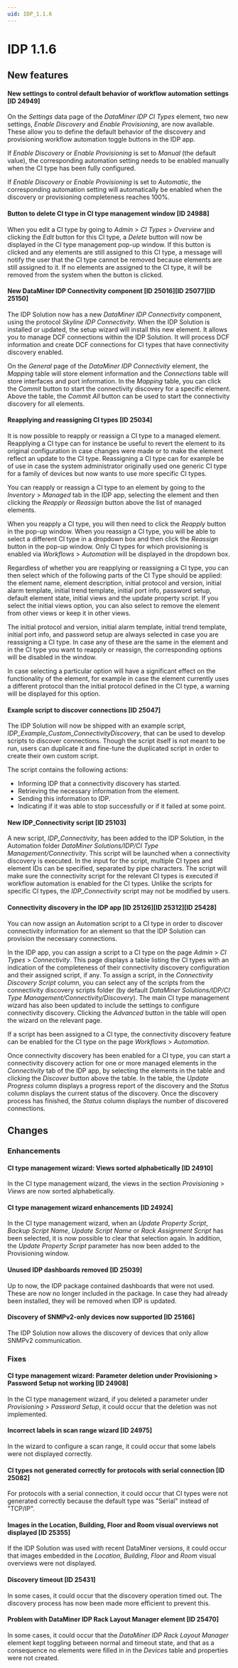 ```yaml
---
uid: IDP_1.1.6
---
```


# IDP 1.1.6

## New features

#### New settings to control default behavior of workflow automation settings \[ID 24949\]

On the *Settings* data page of the *DataMiner IDP CI Types* element, two new settings, *Enable Discovery* and *Enable Provisioning*, are now available. These allow you to define the default behavior of the discovery and provisioning workflow automation toggle buttons in the IDP app.

If *Enable Discovery* or *Enable Provisioning* is set to *Manual* (the default value), the corresponding automation setting needs to be enabled manually when the CI type has been fully configured.

If *Enable Discovery* or *Enable Provisioning* is set to *Automatic*, the corresponding automation setting will automatically be enabled when the discovery or provisioning completeness reaches 100%.

#### Button to delete CI type in CI type management window \[ID 24988\]

When you edit a CI type by going to *Admin* > *CI Types* > *Overview* and clicking the *Edit* button for this CI type, a *Delete* button will now be displayed in the CI type management pop-up window. If this button is clicked and any elements are still assigned to this CI type, a message will notify the user that the CI type cannot be removed because elements are still assigned to it. If no elements are assigned to the CI type, it will be removed from the system when the button is clicked.

#### New DataMiner IDP Connectivity component \[ID 25016\]\[ID 25077\]\[ID 25150\]

The IDP Solution now has a new *DataMiner IDP Connectivity* component, using the protocol *Skyline IDP Connectivity*. When the IDP Solution is installed or updated, the setup wizard will install this new element. It allows you to manage DCF connections within the IDP Solution. It will process DCF information and create DCF connections for CI types that have connectivity discovery enabled.

On the *General* page of the *DataMiner IDP Connectivity* element, the *Mapping* table will store element information and the *Connections* table will store interfaces and port information. In the *Mapping* table, you can click the *Commit* button to start the connectivity discovery for a specific element. Above the table, the *Commit All* button can be used to start the connectivity discovery for all elements.

#### Reapplying and reassigning CI types \[ID 25034\]

It is now possible to reapply or reassign a CI type to a managed element. Reapplying a CI type can for instance be useful to revert the element to its original configuration in case changes were made or to make the element reflect an update to the CI type. Reassigning a CI type can for example be of use in case the system administrator originally used one generic CI type for a family of devices but now wants to use more specific CI types.

You can reapply or reassign a CI type to an element by going to the *Inventory* > *Managed* tab in the IDP app, selecting the element and then clicking the *Reapply* or *Reassign* button above the list of managed elements.

When you reapply a CI type, you will then need to click the *Reapply* button in the pop-up window. When you reassign a CI type, you will be able to select a different CI type in a dropdown box and then click the *Reassign* button in the pop-up window. Only CI types for which provisioning is enabled via *Workflows* > *Automation* will be displayed in the dropdown box.

Regardless of whether you are reapplying or reassigning a CI type, you can then select which of the following parts of the CI Type should be applied: the element name, element description, initial protocol and version, initial alarm template, initial trend template, initial port info, password setup, default element state, initial views and the update property script. If you select the initial views option, you can also select to remove the element from other views or keep it in other views.

The initial protocol and version, initial alarm template, initial trend template, initial port info, and password setup are always selected in case you are reassigning a CI type. In case any of these are the same in the element and in the CI type you want to reapply or reassign, the corresponding options will be disabled in the window.

In case selecting a particular option will have a significant effect on the functionality of the element, for example in case the element currently uses a different protocol than the initial protocol defined in the CI type, a warning will be displayed for this option.

#### Example script to discover connections \[ID 25047\]

The IDP Solution will now be shipped with an example script, *IDP_Example_Custom_ConnectivityDiscovery*, that can be used to develop scripts to discover connections. Though the script itself is not meant to be run, users can duplicate it and fine-tune the duplicated script in order to create their own custom script.

The script contains the following actions:

- Informing IDP that a connectivity discovery has started.
- Retrieving the necessary information from the element.
- Sending this information to IDP.
- Indicating if it was able to stop successfully or if it failed at some point.

#### New IDP_Connectivity script \[ID 25103\]

A new script, *IDP_Connectivity*, has been added to the IDP Solution, in the Automation folder *DataMiner Solutions/IDP/CI Type Management/Connectivity*. This script will be launched when a connectivity discovery is executed. In the input for the script, multiple CI types and element IDs can be specified, separated by pipe characters. The script will make sure the connectivity script for the relevant CI types is executed if workflow automation is enabled for the CI types. Unlike the scripts for specific CI types, the *IDP_Connectivity* script may not be modified by users.

#### Connectivity discovery in the IDP app \[ID 25126\]\[ID 25312\]\[ID 25428\]

You can now assign an Automation script to a CI type in order to discover connectivity information for an element so that the IDP Solution can provision the necessary connections.

In the IDP app, you can assign a script to a CI type on the page *Admin* > *CI Types* > *Connectivity*. This page displays a table listing the CI types with an indication of the completeness of their connectivity discovery configuration and their assigned script, if any. To assign a script, in the *Connectivity Discovery Script* column, you can select any of the scripts from the connectivity discovery scripts folder (by default *DataMiner Solutions/IDP/CI Type Management/Connectivity/Discovery*). The main CI type management wizard has also been updated to include the settings to configure connectivity discovery. Clicking the *Advanced* button in the table will open the wizard on the relevant page.

If a script has been assigned to a CI type, the connectivity discovery feature can be enabled for the CI type on the page *Workflows* > *Automation*.

Once connectivity discovery has been enabled for a CI type, you can start a connectivity discovery action for one or more managed elements in the *Connectivity* tab of the IDP app, by selecting the elements in the table and clicking the *Discover* button above the table. In the table, the *Update Progress* column displays a progress report of the discovery and the *Status* column displays the current status of the discovery. Once the discovery process has finished, the *Status* column displays the number of discovered connections.

## Changes

### Enhancements

#### CI type management wizard: Views sorted alphabetically \[ID 24910\]

In the CI type management wizard, the views in the section *Provisioning* > *Views* are now sorted alphabetically.

#### CI type management wizard enhancements \[ID 24924\]

In the CI type management wizard, when an *Update Property Script*, *Backup Script Name*, *Update Script Name* or *Rack Assignment Script* has been selected, it is now possible to clear that selection again. In addition, the *Update Property Script* parameter has now been added to the Provisioning window.

#### Unused IDP dashboards removed \[ID 25039\]

Up to now, the IDP package contained dashboards that were not used. These are now no longer included in the package. In case they had already been installed, they will be removed when IDP is updated.

#### Discovery of SNMPv2-only devices now supported \[ID 25166\]

The IDP Solution now allows the discovery of devices that only allow SNMPv2 communication.

### Fixes

#### CI type management wizard: Parameter deletion under Provisioning \> Password Setup not working \[ID 24908\]

In the CI type management wizard, if you deleted a parameter under *Provisioning* > *Password Setup*, it could occur that the deletion was not implemented.

#### Incorrect labels in scan range wizard \[ID 24975\]

In the wizard to configure a scan range, it could occur that some labels were not displayed correctly.

#### CI types not generated correctly for protocols with serial connection \[ID 25082\]

For protocols with a serial connection, it could occur that CI types were not generated correctly because the default type was "Serial" instead of "TCP/IP".

#### Images in the Location, Building, Floor and Room visual overviews not displayed \[ID 25355\]

If the IDP Solution was used with recent DataMiner versions, it could occur that images embedded in the *Location*, *Building*, *Floor* and *Room* visual overviews were not displayed.

#### Discovery timeout \[ID 25431\]

In some cases, it could occur that the discovery operation timed out. The discovery process has now been made more efficient to prevent this.

#### Problem with DataMiner IDP Rack Layout Manager element \[ID 25470\]

In some cases, it could occur that the *DataMiner IDP Rack Layout Manager* element kept toggling between normal and timeout state, and that as a consequence no elements were filled in in the *Devices* table and properties were not created.
